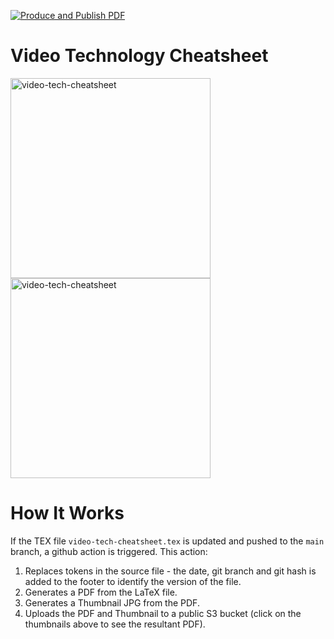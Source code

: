 [![Produce and Publish PDF](https://github.com/robert-will-brown/video-tech-cheatsheet/actions/workflows/produce-pdf.yml/badge.svg?branch=main)](https://github.com/robert-will-brown/video-tech-cheatsheet/actions/workflows/produce-pdf.yml)

# Video Technology Cheatsheet

<p>
  <a href="https://rbcv.s3.eu-west-2.amazonaws.com/artifacts/rb-cv.pdf">
    <img src="https://video-tech-cheatsheet.s3.eu-west-2.amazonaws.com/artifacts/video-tech-cheatsheet-thumbnail-p1.jpg" alt="video-tech-cheatsheet" height="320">
    <img src="https://video-tech-cheatsheet.s3.eu-west-2.amazonaws.com/artifacts/video-tech-cheatsheet-thumbnail-p2.jpg" alt="video-tech-cheatsheet" height="320">
  </a>
</p>


# How It Works
If the TEX file `video-tech-cheatsheet.tex` is updated and pushed to the `main` branch, a github action is triggered.  This action:

 1. Replaces tokens in the source file - the date, git branch and git hash is added to the footer to identify the version of the file.
 1. Generates a PDF from the LaTeX file.
 1. Generates a Thumbnail JPG from the PDF.
 1. Uploads the PDF and Thumbnail to a public S3 bucket (click on the thumbnails above to see the resultant PDF).
